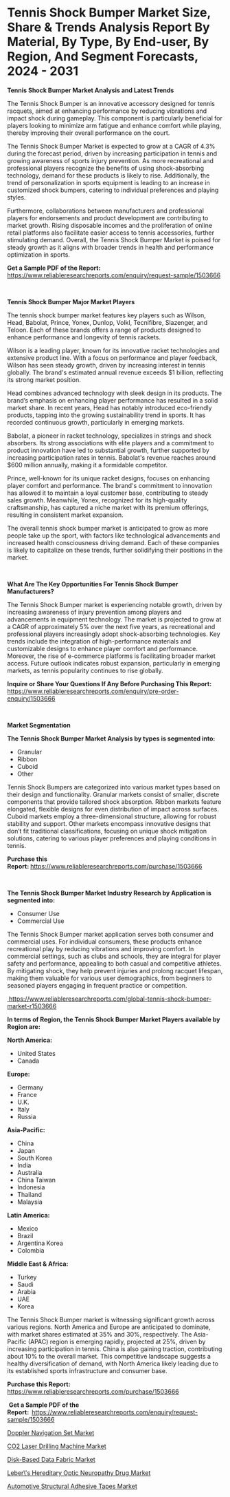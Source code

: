 <p><h1>Tennis Shock Bumper Market Size, Share & Trends Analysis Report By Material, By Type, By End-user, By Region, And Segment Forecasts, 2024 - 2031</h1></p><p><strong>Tennis Shock Bumper Market Analysis and Latest Trends</strong></p>
<p><p>The Tennis Shock Bumper is an innovative accessory designed for tennis racquets, aimed at enhancing performance by reducing vibrations and impact shock during gameplay. This component is particularly beneficial for players looking to minimize arm fatigue and enhance comfort while playing, thereby improving their overall performance on the court.</p><p>The Tennis Shock Bumper Market is expected to grow at a CAGR of 4.3% during the forecast period, driven by increasing participation in tennis and growing awareness of sports injury prevention. As more recreational and professional players recognize the benefits of using shock-absorbing technology, demand for these products is likely to rise. Additionally, the trend of personalization in sports equipment is leading to an increase in customized shock bumpers, catering to individual preferences and playing styles.</p><p>Furthermore, collaborations between manufacturers and professional players for endorsements and product development are contributing to market growth. Rising disposable incomes and the proliferation of online retail platforms also facilitate easier access to tennis accessories, further stimulating demand. Overall, the Tennis Shock Bumper Market is poised for steady growth as it aligns with broader trends in health and performance optimization in sports.</p></p>
<p><strong>Get a Sample PDF of the Report:&nbsp;</strong> <a href="https://www.reliableresearchreports.com/enquiry/request-sample/1503666?utm_campaign=116&utm_medium=2&utm_source=Github&utm_content=ia&utm_term=08122024&utm_id=tennis-shock-bumper">https://www.reliableresearchreports.com/enquiry/request-sample/1503666</a></p>
<p>&nbsp;</p>
<p><strong>Tennis Shock Bumper Major Market Players</strong></p>
<p><p>The tennis shock bumper market features key players such as Wilson, Head, Babolat, Prince, Yonex, Dunlop, Volkl, Tecnifibre, Slazenger, and Teloon. Each of these brands offers a range of products designed to enhance performance and longevity of tennis rackets.</p><p>Wilson is a leading player, known for its innovative racket technologies and extensive product line. With a focus on performance and player feedback, Wilson has seen steady growth, driven by increasing interest in tennis globally. The brand's estimated annual revenue exceeds $1 billion, reflecting its strong market position.</p><p>Head combines advanced technology with sleek design in its products. The brand’s emphasis on enhancing player performance has resulted in a solid market share. In recent years, Head has notably introduced eco-friendly products, tapping into the growing sustainability trend in sports. It has recorded continuous growth, particularly in emerging markets.</p><p>Babolat, a pioneer in racket technology, specializes in strings and shock absorbers. Its strong associations with elite players and a commitment to product innovation have led to substantial growth, further supported by increasing participation rates in tennis. Babolat's revenue reaches around $600 million annually, making it a formidable competitor.</p><p>Prince, well-known for its unique racket designs, focuses on enhancing player comfort and performance. The brand's commitment to innovation has allowed it to maintain a loyal customer base, contributing to steady sales growth. Meanwhile, Yonex, recognized for its high-quality craftsmanship, has captured a niche market with its premium offerings, resulting in consistent market expansion.</p><p>The overall tennis shock bumper market is anticipated to grow as more people take up the sport, with factors like technological advancements and increased health consciousness driving demand. Each of these companies is likely to capitalize on these trends, further solidifying their positions in the market.</p></p>
<p>&nbsp;</p>
<p><strong>What Are The Key Opportunities For Tennis Shock Bumper Manufacturers?</strong></p>
<p><p>The Tennis Shock Bumper market is experiencing notable growth, driven by increasing awareness of injury prevention among players and advancements in equipment technology. The market is projected to grow at a CAGR of approximately 5% over the next five years, as recreational and professional players increasingly adopt shock-absorbing technologies. Key trends include the integration of high-performance materials and customizable designs to enhance player comfort and performance. Moreover, the rise of e-commerce platforms is facilitating broader market access. Future outlook indicates robust expansion, particularly in emerging markets, as tennis popularity continues to rise globally.</p></p>
<p><strong>Inquire or Share Your Questions If Any Before Purchasing This Report:</strong> <a href="https://www.reliableresearchreports.com/enquiry/pre-order-enquiry/1503666?utm_campaign=116&utm_medium=2&utm_source=Github&utm_content=ia&utm_term=08122024&utm_id=tennis-shock-bumper">https://www.reliableresearchreports.com/enquiry/pre-order-enquiry/1503666</a></p>
<p>&nbsp;</p>
<p><strong>Market Segmentation</strong></p>
<p><strong>The Tennis Shock Bumper Market Analysis by types is segmented into:</strong></p>
<p><ul><li>Granular</li><li>Ribbon</li><li>Cuboid</li><li>Other</li></ul></p>
<p><p>Tennis Shock Bumpers are categorized into various market types based on their design and functionality. Granular markets consist of smaller, discrete components that provide tailored shock absorption. Ribbon markets feature elongated, flexible designs for even distribution of impact across surfaces. Cuboid markets employ a three-dimensional structure, allowing for robust stability and support. Other markets encompass innovative designs that don’t fit traditional classifications, focusing on unique shock mitigation solutions, catering to various player preferences and playing conditions in tennis.</p></p>
<p><strong>Purchase this Report:&nbsp;</strong><a href="https://www.reliableresearchreports.com/purchase/1503666?utm_campaign=116&utm_medium=2&utm_source=Github&utm_content=ia&utm_term=08122024&utm_id=tennis-shock-bumper">https://www.reliableresearchreports.com/purchase/1503666</a></p>
<p>&nbsp;</p>
<p><strong>The Tennis Shock Bumper Market Industry Research by Application is segmented into:</strong></p>
<p><ul><li>Consumer Use</li><li>Commercial Use</li></ul></p>
<p><p>The Tennis Shock Bumper market application serves both consumer and commercial uses. For individual consumers, these products enhance recreational play by reducing vibrations and improving comfort. In commercial settings, such as clubs and schools, they are integral for player safety and performance, appealing to both casual and competitive athletes. By mitigating shock, they help prevent injuries and prolong racquet lifespan, making them valuable for various user demographics, from beginners to seasoned players engaging in frequent practice or competition.</p></p>
<p><a href="https://www.reliableresearchreports.com/global-tennis-shock-bumper-market-r1503666?utm_campaign=116&utm_medium=2&utm_source=Github&utm_content=ia&utm_term=08122024&utm_id=tennis-shock-bumper">&nbsp;https://www.reliableresearchreports.com/global-tennis-shock-bumper-market-r1503666</a></p>
<p><strong>In terms of Region, the Tennis Shock Bumper Market Players available by Region are:</strong></p>
<p>
    <p> <strong> North America: </strong>
        <ul>
            <li>United States</li>
            <li>Canada</li>
        </ul>
        </p> 
    <p> <strong> Europe: </strong>
        <ul>
            <li>Germany</li>
            <li>France</li>
            <li>U.K.</li>
            <li>Italy</li>
            <li>Russia</li>
        </ul>
        </p> 
    <p> <strong> Asia-Pacific: </strong>
        <ul>
            <li>China</li>
            <li>Japan</li>
            <li>South Korea</li>
            <li>India</li>
            <li>Australia</li>
            <li>China Taiwan</li>
            <li>Indonesia</li>
            <li>Thailand</li>
            <li>Malaysia</li>
        </ul>
        </p> 
    <p> <strong> Latin America: </strong>
        <ul>
            <li>Mexico</li>
            <li>Brazil</li>
            <li>Argentina Korea</li>
            <li>Colombia</li>
        </ul>
        </p> 
    <p> <strong> Middle East & Africa: </strong>
        <ul>
            <li>Turkey</li>
            <li>Saudi</li>
            <li>Arabia</li>
            <li>UAE</li>
            <li>Korea</li>
        </ul>
    </p>
    </p>
<p><p>The Tennis Shock Bumper market is witnessing significant growth across various regions. North America and Europe are anticipated to dominate, with market shares estimated at 35% and 30%, respectively. The Asia-Pacific (APAC) region is emerging rapidly, projected at 25%, driven by increasing participation in tennis. China is also gaining traction, contributing about 10% to the overall market. This competitive landscape suggests a healthy diversification of demand, with North America likely leading due to its established sports infrastructure and consumer base.</p></p>
<p><strong>Purchase this Report: </strong><a href="https://www.reliableresearchreports.com/purchase/1503666?utm_campaign=116&utm_medium=2&utm_source=Github&utm_content=ia&utm_term=08122024&utm_id=tennis-shock-bumper">https://www.reliableresearchreports.com/purchase/1503666</a></p>
<p>&nbsp;<strong>Get a Sample PDF of the Report:&nbsp;&nbsp;</strong><a href="https://www.reliableresearchreports.com/enquiry/request-sample/1503666?utm_campaign=116&utm_medium=2&utm_source=Github&utm_content=ia&utm_term=08122024&utm_id=tennis-shock-bumper">https://www.reliableresearchreports.com/enquiry/request-sample/1503666</a></p>
<p><strong></strong></p>
<p><p><a href="https://www.linkedin.com/pulse/regulatory-landscape-its-influence-global-doppler-navigation-sxzlc?utm_campaign=116&utm_medium=2&utm_source=Github&utm_content=ia&utm_term=08122024&utm_id=tennis-shock-bumper">Doppler Navigation Set Market</a></p><p><a href="https://www.linkedin.com/pulse/the-hashub-gdiff?utm_campaign=116&utm_medium=2&utm_source=Github&utm_content=ia&utm_term=08122024&utm_id=tennis-shock-bumper">CO2 Laser Drilling Machine Market</a></p><p><a href="https://github.com/flnordan65e0/Market-Research-Report-List-1/blob/main/disk-based-data-fabric-market.md?utm_campaign=116&utm_medium=2&utm_source=Github&utm_content=ia&utm_term=08122024&utm_id=tennis-shock-bumper">Disk-Based Data Fabric Market</a></p><p><a href="https://github.com/rodinayygacklezi/Market-Research-Report-List-1/blob/main/lebers-hereditary-optic-neuropathy-drug-market.md?utm_campaign=116&utm_medium=2&utm_source=Github&utm_content=ia&utm_term=08122024&utm_id=tennis-shock-bumper">Leber\'s Hereditary Optic Neuropathy Drug Market</a></p><p><a href="https://www.linkedin.com/pulse/analysis-forecast-growing-demand-raket-research-k8t5c?utm_campaign=116&utm_medium=2&utm_source=Github&utm_content=ia&utm_term=08122024&utm_id=tennis-shock-bumper">Automotive Structural Adhesive Tapes Market</a></p></p>
